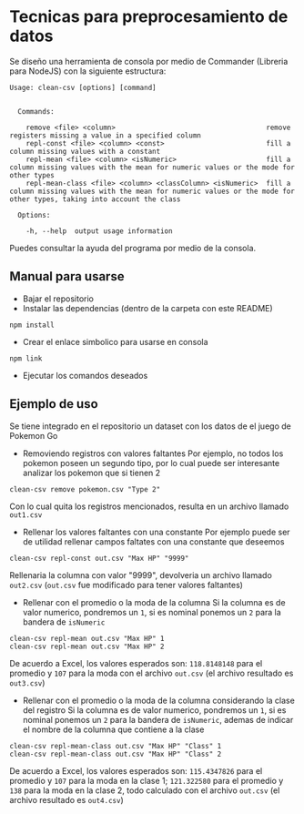 # Tecnicas para preprocesamiento de datos

Se diseño una herramienta de consola por medio de Commander (Libreria  para NodeJS) con la siguiente estructura:

```
Usage: clean-csv [options] [command]


  Commands:

    remove <file> <column>                                     remove registers missing a value in a specified column
    repl-const <file> <column> <const>                         fill a column missing values with a constant
    repl-mean <file> <column> <isNumeric>                      fill a column missing values with the mean for numeric values or the mode for other types
    repl-mean-class <file> <column> <classColumn> <isNumeric>  fill a column missing values with the mean for numeric values or the mode for other types, taking into account the class

  Options:

    -h, --help  output usage information

```

Puedes consultar la ayuda del programa por medio de la consola.

## Manual para usarse

- Bajar el repositorio
- Instalar las dependencias (dentro de la carpeta con este README)
```
npm install
```
- Crear el enlace simbolico para usarse en consola
```
npm link
```
- Ejecutar los comandos deseados

## Ejemplo de uso

Se tiene integrado en el repositorio un dataset con los datos de el juego de Pokemon Go

- Removiendo registros con valores faltantes
Por ejemplo, no todos los pokemon poseen un segundo tipo, por lo cual puede ser interesante analizar los pokemon que si tienen 2
```
clean-csv remove pokemon.csv "Type 2"
```
Con lo cual quita los registros mencionados, resulta en un archivo llamado `out1.csv`

- Rellenar los valores faltantes con una constante
Por ejemplo puede ser de utilidad rellenar campos faltates con una constante que deseemos
```
clean-csv repl-const out.csv "Max HP" "9999"
```
Rellenaria la columna con valor "9999", devolveria un archivo llamado `out2.csv` (`out.csv` fue modificado para tener valores faltantes)

- Rellenar con el promedio o la moda de la columna
Si la columna es de valor numerico, pondremos un `1`, si es nominal ponemos un `2` para la bandera de `isNumeric`
```
clean-csv repl-mean out.csv "Max HP" 1
clean-csv repl-mean out.csv "Max HP" 2
```
De acuerdo a Excel, los valores esperados son: `118.8148148` para el promedio y `107` para la moda con el archivo `out.csv` (el archivo resultado es `out3.csv`)

- Rellenar con el promedio o la moda de la columna considerando la clase del registro
Si la columna es de valor numerico, pondremos un `1`, si es nominal ponemos un `2` para la bandera de `isNumeric`, ademas de indicar el nombre de la columna que contiene a la clase
```
clean-csv repl-mean-class out.csv "Max HP" "Class" 1
clean-csv repl-mean-class out.csv "Max HP" "Class" 2
```
De acuerdo a Excel, los valores esperados son: `115.4347826` para el promedio y `107` para la moda en la clase 1; `121.322580` para el promedio y `138` para la moda en la clase 2, todo calculado con el archivo `out.csv` (el archivo resultado es `out4.csv`)
